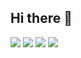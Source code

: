 ## Hi there 👋

<img src="https://img.shields.io/badge/python-3776AB?style=for-the-badge&logo=github&logoColor=000"/> 
<img src="https://img.shields.io/badge/GitHub-EAEAEA?style=for-the-badge&logo=github&logoColor=000"/> 

<a href="https://huggingface.co/QuantCat" target="_blank">
<img src="https://img.shields.io/badge/HuggingFace-FFFFFF?style=social&logo=huggingface&logoColor=FFD21E"/></a>

<a href="https://minji-sora-kim.tistory.com/" target="_blank">
<img src="https://img.shields.io/badge/Tistory-FFFFFF?style=social&logo=tistory&logoColor=#000000"/></a>
